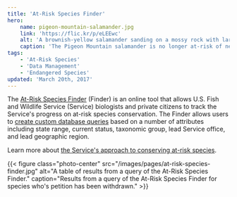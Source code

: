 ```yaml
---
title: 'At-Risk Species Finder'
hero:
    name: pigeon-mountain-salamander.jpg
    link: 'https://flic.kr/p/eLEEwc'
    alt: 'A brownish-yellow salamander sanding on a mossy rock with large round eyes.'
    caption: 'The Pigeon Mountain salamander is no longer at-risk of needing federal protection. Photo by John P. Clare, CC BY-NC-ND 2.0.'
tags:
    - 'At-Risk Species'
    - 'Data Management'
    - 'Endangered Species'
updated: 'March 20th, 2017'
---
```


The [At-Risk Species Finder](/finder) (Finder) is an online tool that allows U.S. Fish and Wildlife Service (Service) biologists and private citizens to track the Service's progress on at-risk species conservation.  The Finder allows users to [create custom database queries](/finder/#/query/custom) based on a number of attributes including state range, current status, taxonomic group, lead Service office, and lead geographic region.

Learn more about [the Service's approach to conserving at-risk species](/endangered-species-act/at-risk-species).

{{< figure class="photo-center" src="/images/pages/at-risk-species-finder.jpg" alt="A table of results from a query of the At-Risk Species Finder." caption="Results from a query of the At-Risk Species Finder for species who's petition has been withdrawn." >}}
